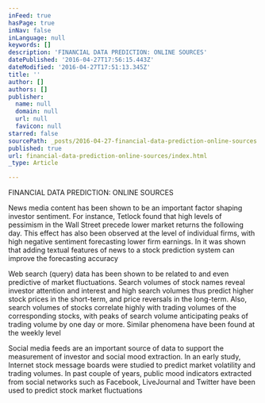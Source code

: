 ```yaml
---
inFeed: true
hasPage: true
inNav: false
inLanguage: null
keywords: []
description: 'FINANCIAL DATA PREDICTION: ONLINE SOURCES'
datePublished: '2016-04-27T17:56:15.443Z'
dateModified: '2016-04-27T17:51:13.345Z'
title: ''
author: []
authors: []
publisher:
  name: null
  domain: null
  url: null
  favicon: null
starred: false
sourcePath: _posts/2016-04-27-financial-data-prediction-online-sources.md
published: true
url: financial-data-prediction-online-sources/index.html
_type: Article

---
```

FINANCIAL DATA PREDICTION: ONLINE SOURCES

News media content has been shown to be an important factor shaping investor sentiment. For instance, Tetlock found that high levels of pessimism in the Wall Street precede lower market returns the following day. This effect has also been observed at the level of individual firms, with high negative sentiment forecasting lower firm earnings. In it was shown that adding textual features of news to a stock prediction system can improve the forecasting accuracy 

Web search (query) data has been shown to be related to and even predictive of market fluctuations. Search volumes of stock names reveal investor attention and interest and high search volumes thus predict higher stock prices in the short-term, and price reversals in the long-term. Also, search volumes of stocks correlate highly with trading volumes of the corresponding stocks, with peaks of search volume anticipating peaks of trading volume by one day or more. Similar phenomena have been found at the weekly level 

Social media feeds are an important source of data to support the measurement of investor and social mood extraction. In an early study, Internet stock message boards were studied to predict market volatility and trading volumes. In past couple of years, public mood indicators extracted from social networks such as Facebook, LiveJournal and Twitter have been used to predict stock market fluctuations